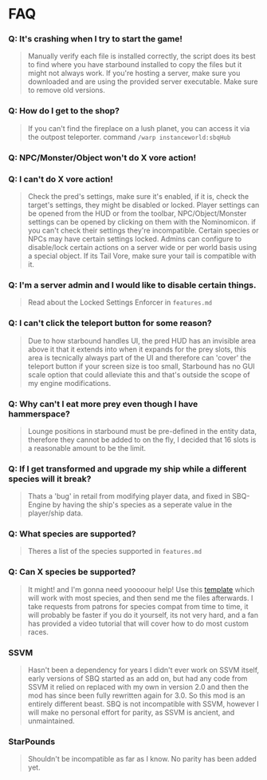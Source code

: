 # FAQ

### Q: It's crashing when I try to start the game!
> Manually verify each file is installed correctly, the script does its best to find where you have starbound installed to copy the files but it might not always work.
> If you're hosting a server, make sure you downloaded and are using the provided server executable.
> Make sure to remove old versions.

### Q: How do I get to the shop?
> If you can't find the fireplace on a lush planet, you can access it via the outpost teleporter.
> command `/warp instanceworld:sbqHub`

### Q: NPC/Monster/Object won't do X vore action!
### Q: I can't do X vore action!
> Check the pred's settings, make sure it's enabled, if it is, check the target's settings, they might be disabled or locked.
> Player settings can be opened from the HUD or from the toolbar, NPC/Object/Monster settings can be opened by clicking on them with the Nominomicon. if you can't check their settings they're incompatible.
> Certain species or NPCs may have certain settings locked.
> Admins can configure to disable/lock certain actions on a server wide or per world basis using a special object.
> If its Tail Vore, make sure your tail is compatible with it.

### Q: I'm a server admin and I would like to disable certain things.
> Read about the Locked Settings Enforcer in `features.md`

### Q: I can't click the teleport button for some reason?
> Due to how starbound handles UI, the pred HUD has an invisible area above it that it extends into when it expands for the prey slots, this area is tecnically always part of the UI and therefore can 'cover' the teleport button if your screen size is too small, Starbound has no GUI scale option that could alleviate this and that's outside the scope of my engine modifications.

### Q: Why can't I eat more prey even though I have hammerspace?
> Lounge positions in starbound must be pre-defined in the entity data, therefore they cannot be added to on the fly, I decided that 16 slots is a reasonable amount to be the limit.

### Q: If I get transformed and upgrade my ship while a different species will it break?
> Thats a 'bug' in retail from modifying player data, and fixed in SBQ-Engine by having the ship's species as a seperate value in the player/ship data.

### Q: What species are supported?
> Theres a list of the species supported in `features.md`

### Q: Can X species be supported?
> It might! and I'm gonna need yooooour help! Use this [template](https://github.com/WasabiRaptor/SBQ-Race-Compatibility-Tempate) which will work with most species, and then send me the files afterwards.
> I take requests from patrons for species compat from time to time, it will probably be faster if you do it yourself, its not very hard, and a fan has provided a video tutorial that will cover how to do most custom races.

### SSVM
> Hasn't been a dependency for years
> I didn't ever work on SSVM itself, early versions of SBQ started as an add on, but had any code from SSVM it relied on replaced with my own in version 2.0 and then the mod has since been fully rewritten again for 3.0. So this mod is an entirely different beast.
> SBQ is not incompatible with SSVM, however I will make no personal effort for parity, as SSVM is ancient, and unmaintained.

### StarPounds
> Shouldn't be incompatible as far as I know.
> No parity has been added yet.
